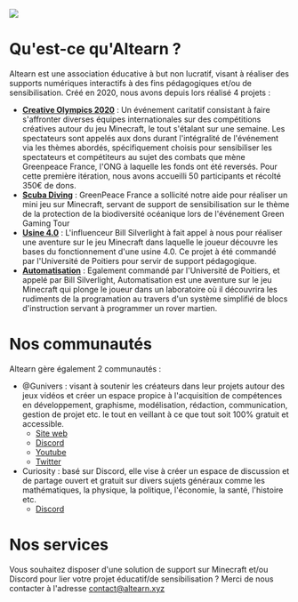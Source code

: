 ![](https://altearn.xyz/wp-content/uploads/2021/05/18310-1.png)

# Qu'est-ce qu'Altearn ?

Altearn est une association éducative à but non lucratif, visant à réaliser des supports numériques interactifs à des fins pédagogiques et/ou de sensibilisation. Créé en 2020, nous avons depuis lors réalisé 4 projets :

- [**Creative Olympics 2020**](https://altearn.xyz/creative-olympics-2020/) : Un événement caritatif consistant à faire s'affronter diverses équipes internationales sur des compétitions créatives autour du jeu Minecraft, le tout s'étalant sur une semaine. Les spectateurs sont appelés aux dons durant l'intégralité de l'événement via les thèmes abordés, spécifiquement choisis pour sensibiliser les spectateurs et compétiteurs au sujet des combats que mène Greenpeace France, l'ONG à laquelle les fonds ont été reversés. Pour cette première itération, nous avons accueilli 50 participants et récolté 350€ de dons.
- [**Scuba Diving**](https://altearn.xyz/scuba-diving/) : GreenPeace France a sollicité notre aide pour réaliser un mini jeu sur Minecraft, servant de support de sensibilisation sur le thème de la protection de la biodiversité océanique lors de l'événement Green Gaming Tour
- [**Usine 4.0**](https://altearn.xyz/creative-olympics-2020/) : L'influenceur Bill Silverlight à fait appel à nous pour réaliser une aventure sur le jeu Minecraft dans laquelle le joueur découvre les bases du fonctionnement d'une usine 4.0. Ce projet à été commandé par l'Université de Poitiers pour servir de support pédagogique.
- [**Automatisation**](https://altearn.xyz/automatisation/) : Egalement commandé par l'Université de Poitiers, et appelé par Bill Silverlight, Automatisation est une aventure sur le jeu Minecraft qui plonge le joueur dans un laboratoire où il découvrira les rudiments de la programation au travers d'un système simplifié de blocs d'instruction servant à programmer un rover martien.

# Nos communautés

Altearn gère également 2 communautés : 

- @Gunivers : visant à soutenir les créateurs dans leur projets autour des jeux vidéos et créer un espace propice à l'acquisition de compétences en développement, graphisme, modélisation, rédaction, communication, gestion de projet etc. le tout en veillant à ce que tout soit 100% gratuit et accessible.
  - [Site web](https://gunivers.net/)
  - [Discord](https://discord.gg/E8qq6tN)
  - [Youtube](https://www.youtube.com/channel/UCtQb5O95cCGp9iquLjY9O1g)
  - [Twitter](https://twitter.com/Gunivers_)
- Curiosity : basé sur Discord, elle vise à créer un espace de discussion et de partage ouvert et gratuit sur divers sujets généraux comme les mathématiques, la physique, la politique, l'économie, la santé, l'histoire etc.
  - [Discord](https://discord.gg/B4UYxHc)

# Nos services

Vous souhaitez disposer d'une solution de support sur Minecraft et/ou Discord pour lier votre projet éducatif/de sensibilisation ? Merci de nous contacter à l'adresse contact@altearn.xyz